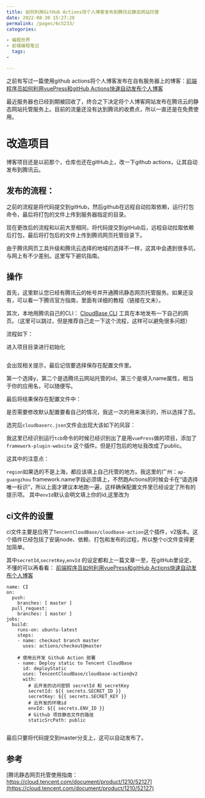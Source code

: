 ```yaml
---
title: 如何利用GitHub Actions将个人博客发布到腾讯云静态网站托管
date: 2022-08-30 15:27:28
permalink: /pages/6c5233/
categories:

- 编程世界
- 前端编程笔记
  tags:
-

---
```

之前有写过一篇使用github
actions将个人博客发布在自有服务器上的博客：[前端程序员如何利用vuePress和gitHub Actions快速自动发布个人博客](http://www.yingyinbi.com/frontEnd/js/how-i-release-blog-width-github-actions.html#vuepress)

最近服务器也已经到期被回收了，终合之下决定将个人博客网站发布在腾讯云的静态网站托管服务上。目前的流量还没有达到腾讯的收费点，所以一直还是在免费使用。

# 改造项目

博客项目还是以前那个，仓库也还在gitHub上，改一下github actions，让其自动发布到腾讯云。

## 发布的流程：

之前的流程是将代码提交到gitHub，然后github在远程自动拉取依赖，运行打包命令，最后将打包的文件上传到服务器指定的目录。

现在更改后的流程和以前大至相同，将代码提交到gitHub后，远程自动拉取依赖后打包，最后将打包后的文件上传到腾讯网页托管目录下。

由于腾讯网页工具升级和腾讯云选择的地域的选择不一样，这其中会遇到很多坑，与网上有不少差别。这里写下避坑指南。

## 操作

首先，这里默认您已经有腾讯云的帐号并开通腾讯静态网页托管服务。如果还没有，可以看一下腾讯官方指南，里面有详细的教程（链接在文未）。

其次，本地用腾讯自己的CLI： [CloudBase CLI](https://docs.cloudbase.net/cli-v1/install)
工具在本地发布一下自己的网页。（这里可以跳过，但是推荐自己走一下这个流程，这样可以避免很多问题）

流程如下：

进入项目目录进行初始化

````cloudbase
````

会出现相关提示，最后记信要选择保存在配置文件里。

第一个选择y，第二个是选腾讯云网站托管的id，第三个是填入name属性，相当于你的应用名，可以随便写。

最后将结果保存在配置文件中：

是否需要修改默认配置要看自己的情况，我这一次的用来演示的，所以选择了否。

选完后`cloudbaserc.json`文件会出现大该如下的风容：

我这里已经识别运行`tcb`命令的时候已经识别出了是用`vuePress`做的项目，添加了`framework-plugin-website`
这个插件。但是打包后的地址我改成了public。

这其中的注意点：

`region`如果选的不是上海，都应该填上自己托管的地方。我这里的广州：`ap-guangzhou`
framework.name字段必须填上，不然跑Actions的时候会卡在“请选择唯一标识”，所以上面才建议本地跑一遍，这样确保配置文件里已经设定了所有的提示项。
其中`envId`默认会明文填上你的id,这里改为` `

## ci文件的设置

ci文件主要是应用了`TencentCloudBase/cloudbase-action`这个插件，v2版本。这个插件已经包括了安装node、依赖、打包和发布的过程，所以整个ci文件变得更加简单。

其中`secretId`,`secretKey`,`envId`
的设定都和上一篇文章一至，在gitHub里设定，不懂的可以再看看： [前端程序员如何利用vuePress和gitHub Actions快速自动发布个人博客](http://www.yingyinbi.com/frontEnd/js/how-i-release-blog-width-github-actions.html#vuepress)

```
name: CI
on:
  push:
    branches: [ master ]
  pull_request:
    branches: [ master ]
jobs:
  build:
    runs-on: ubuntu-latest
    steps:
    - name: checkout branch master
      uses: actions/checkout@master

    # 使用云开发 Github Action 部署
    - name: Deploy static to Tencent CloudBase
      id: deployStatic
      uses: TencentCloudBase/cloudbase-action@v2
      with:
        # 云开发的访问密钥 secretId 和 secretKey
        secretId: ${{ secrets.SECRET_ID }}
        secretKey: ${{ secrets.SECRET_KEY }}
        # 云开发的环境id
        envId: ${{ secrets.ENV_ID }}
        # Github 项目静态文件的路径
        staticSrcPath: public


```

最后只要将代码提交到master分支上，这可以自动发布了。

## 参考

[腾讯静态网页托管使用指南： https://cloud.tencent.com/document/product/1210/52127](https://cloud.tencent.com/document/product/1210/52127)